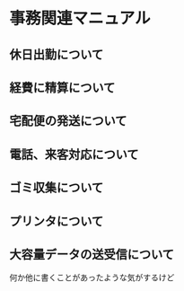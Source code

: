 # 事務関連マニュアル
## 休日出勤について
## 経費に精算について
## 宅配便の発送について
## 電話、来客対応について
## ゴミ収集について
## プリンタについて
## 大容量データの送受信について

何か他に書くことがあったような気がするけど
